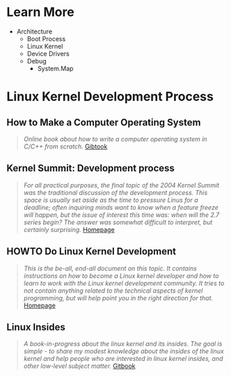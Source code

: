 # Learn More

- Architecture
  - Boot Process
  - Linux Kernel
  - Device Drivers
  - Debug
    - System.Map

# Linux Kernel Development Process

## How to Make a Computer Operating System

> _Online book about how to write a computer operating system in C/C++ from scratch._ [Gibtook](https://www.gitbook.com/book/samypesse/how-to-create-an-operating-system/details)

## Kernel Summit: Development process

> _For all practical purposes, the final topic of the 2004 Kernel Summit was the traditional discussion of the development process. This space is usually set aside as the time to pressure Linus for a deadline; often inquiring minds want to know when a feature freeze will happen, but the issue of interest this time was: when will the 2.7 series begin? The answer was somewhat difficult to interpret, but certainly surprising._ [Homepage](https://lwn.net/Articles/94386/)

## HOWTO Do Linux Kernel Development

> _This is the be-all, end-all document on this topic.  It contains
instructions on how to become a Linux kernel developer and how to learn
to work with the Linux kernel development community.  It tries to not
contain anything related to the technical aspects of kernel programming,
but will help point you in the right direction for that._ [Homepage](https://git.kernel.org/pub/scm/linux/kernel/git/torvalds/linux.git/tree/Documentation/process/howto.rst)

## Linux Insides

> _A book-in-progress about the linux kernel and its insides. The goal is simple - to share my modest knowledge about the insides of the linux kernel and help people who are interested in linux kernel insides, and other low-level subject matter._ [Gitbook](https://www.gitbook.com/book/0xax/linux-insides/details)


